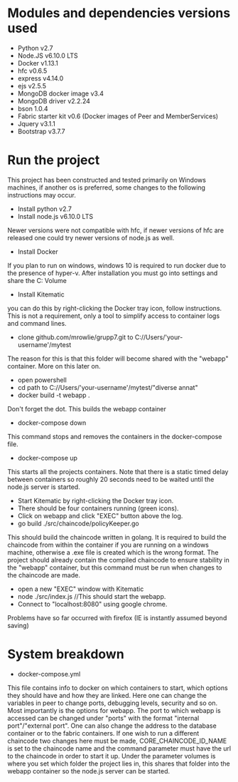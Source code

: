 # Modules and dependencies versions used
* Python v2.7
* Node.JS v6.10.0 LTS
* Docker v1.13.1
* hfc v0.6.5
* express v4.14.0
* ejs v2.5.5
* MongoDB docker image v3.4
* MongoDB driver v2.2.24
* bson 1.0.4
* Fabric starter kit v0.6 (Docker images of Peer and MemberServices)
* Jquery v3.1.1
* Bootstrap v3.7.7


# Run the project
This project has been constructed and tested primarily on Windows machines, if another os is preferred, some changes to the following instructions may occur.

 * Install python v2.7
 * Install node.js v6.10.0 LTS
 
 Newer versions were not compatible with hfc, if newer versions of hfc are released one could try newer versions of node.js as well.
 * Install Docker
 
 If you plan to run on windows, windows 10 is required to run docker due to the presence of hyper-v.
 After installation you must go into settings and share the C: Volume
 * Install Kitematic
 
 you can do this by right-clicking the Docker tray icon, follow instructions.
 This is not a requirement, only a tool to simplify access to container logs and command lines.
 * clone github.com/mrowlie/grupp7.git to C://Users/'your-username'/mytest
 
 The reason for this is that this folder will become shared with the "webapp" container. More on this later on.
 * open powershell
 * cd path to C://Users/'your-username'/mytest/"diverse annat"
 * docker build -t webapp .
 
 Don't forget the dot. This builds the webapp container
 * docker-compose down
 
 This command stops and removes the containers in the docker-compose file.
 * docker-compose up
 
 This starts all the projects containers. Note that there is a static timed delay between containers so roughly 20 seconds need to be waited until the node.js server is started.
 * Start Kitematic by right-clicking the Docker tray icon.
 * There should be four containers running (green icons).
 * Click on webapp and click "EXEC" button above the log.
 * go build ./src/chaincode/policyKeeper.go
 
 This should build the chaincode written in golang. It is required to build the chaincode from within the container if you are running on a windows machine, otherwise a .exe file is created which is the wrong format. The project should already contain the compiled chaincode to ensure stability in the "webapp" container, but this command must be run when changes to the chaincode are made.
 * open a new "EXEC" window with Kitematic
 * node ./src/index.js //This should start the webapp.
 * Connect to "localhost:8080" using google chrome.
 
 Problems have so far occurred with firefox (IE is instantly assumed beyond saving)

# System breakdown

* docker-compose.yml

This file contains info to docker on which containers to start, which options they should have and how they are linked.
Here one can change the variables in peer to change ports, debugging levels, security and so on.
Most importantly is the options for webapp. The port to which webapp is accessed can be changed under "ports" with the format "internal port"/"external port". One can also change the address to the database container or to the fabric containers. If one wish to run a different chaincode two changes here must be made, CORE_CHAINCODE_ID_NAME is set to the chaincode name and the command parameter must have the url to the chaincode in order to start it up. Under the parameter volumes is where you set which folder the project lies in, this shares that folder into the webapp container so the node.js server can be started.

